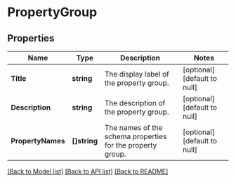 # PropertyGroup

## Properties
Name | Type | Description | Notes
------------ | ------------- | ------------- | -------------
**Title** | **string** | The display label of the property group. | [optional] [default to null]
**Description** | **string** | The description of the property group. | [optional] [default to null]
**PropertyNames** | **[]string** | The names of the schema properties for the property group. | [optional] [default to null]

[[Back to Model list]](../README.md#documentation-for-models) [[Back to API list]](../README.md#documentation-for-api-endpoints) [[Back to README]](../README.md)

